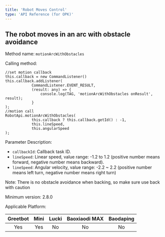 ```yaml
---
title: 'Robot Moves Control'
type: 'API Reference (for OPK)'
---
```


## The robot moves in an arc with obstacle avoidance
Method name: `motionArcWithObstacles`

Calling method:

```
//set motion callback
this.callback = new CommandListener()
this.callback.addListener(
            CommandListener.EVENT_RESULT,
            (result: any) => {
                console.log(TAG, 'motionArcWithObstacles onResult', result);
            }
);
//motion call
RobotApi.motionArcWithObstacles(
            this.callback ? this.callback.getId() : -1,
            this.lineSpeed,
            this.angularSpeed
);
```

Parameter Description: 
- `callbackId`: Callback task ID.
- `lineSpeed`: Linear speed, value range: -1.2 to 1.2 (positive number means forward, negative number means backward).
- `lineSpeed`: Angular velocity, value range: -2.2 ~ 2.2 (positive number means left turn, negative number means right turn)

Note: There is no obstacle avoidance when backing, so make sure use back with caution

Minimum version: 2.8.0

Applicable Platform:

<div class="fixed-table bordered-table">

|Greetbot|Mini|Lucki|Baoxiaodi MAX|Baodaping|
|:-:|:-:|:-:|:-:|:-:|
|Yes|Yes|No|No|No|

</div>

